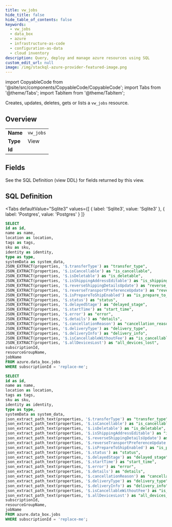 ```yaml
--- 
title: vw_jobs
hide_title: false
hide_table_of_contents: false
keywords:
  - vw_jobs
  - data_box
  - azure
  - infrastructure-as-code
  - configuration-as-data
  - cloud inventory
description: Query, deploy and manage azure resources using SQL
custom_edit_url: null
image: /img/stackql-azure-provider-featured-image.png
---
```


import CopyableCode from '@site/src/components/CopyableCode/CopyableCode';
import Tabs from '@theme/Tabs';
import TabItem from '@theme/TabItem';

Creates, updates, deletes, gets or lists a <code>vw_jobs</code> resource.

## Overview
<table><tbody>
<tr><td><b>Name</b></td><td><code>vw_jobs</code></td></tr>
<tr><td><b>Type</b></td><td>View</td></tr>
<tr><td><b>Id</b></td><td><CopyableCode code="azure.data_box.vw_jobs" /></td></tr>
</tbody></table>

## Fields

See the SQL Definition (view DDL) for fields returned by this view.

## SQL Definition

<Tabs
defaultValue="Sqlite3"
values={[
{ label: 'Sqlite3', value: 'Sqlite3' },
{ label: 'Postgres', value: 'Postgres' }
]}
>
<TabItem value="Sqlite3">

```sql
SELECT
id as id,
name as name,
location as location,
tags as tags,
sku as sku,
identity as identity,
type as type,
systemData as system_data,
JSON_EXTRACT(properties, '$.transferType') as "transfer_type",
JSON_EXTRACT(properties, '$.isCancellable') as "is_cancellable",
JSON_EXTRACT(properties, '$.isDeletable') as "is_deletable",
JSON_EXTRACT(properties, '$.isShippingAddressEditable') as "is_shipping_address_editable",
JSON_EXTRACT(properties, '$.reverseShippingDetailsUpdate') as "reverse_shipping_details_update",
JSON_EXTRACT(properties, '$.reverseTransportPreferenceUpdate') as "reverse_transport_preference_update",
JSON_EXTRACT(properties, '$.isPrepareToShipEnabled') as "is_prepare_to_ship_enabled",
JSON_EXTRACT(properties, '$.status') as "status",
JSON_EXTRACT(properties, '$.delayedStage') as "delayed_stage",
JSON_EXTRACT(properties, '$.startTime') as "start_time",
JSON_EXTRACT(properties, '$.error') as "error",
JSON_EXTRACT(properties, '$.details') as "details",
JSON_EXTRACT(properties, '$.cancellationReason') as "cancellation_reason",
JSON_EXTRACT(properties, '$.deliveryType') as "delivery_type",
JSON_EXTRACT(properties, '$.deliveryInfo') as "delivery_info",
JSON_EXTRACT(properties, '$.isCancellableWithoutFee') as "is_cancellable_without_fee",
JSON_EXTRACT(properties, '$.allDevicesLost') as "all_devices_lost",
subscriptionId,
resourceGroupName,
jobName
FROM azure.data_box.jobs
WHERE subscriptionId = 'replace-me';
```

</TabItem>
<TabItem value="Postgres">

```sql
SELECT
id as id,
name as name,
location as location,
tags as tags,
sku as sku,
identity as identity,
type as type,
systemData as system_data,
json_extract_path_text(properties, '$.transferType') as "transfer_type",
json_extract_path_text(properties, '$.isCancellable') as "is_cancellable",
json_extract_path_text(properties, '$.isDeletable') as "is_deletable",
json_extract_path_text(properties, '$.isShippingAddressEditable') as "is_shipping_address_editable",
json_extract_path_text(properties, '$.reverseShippingDetailsUpdate') as "reverse_shipping_details_update",
json_extract_path_text(properties, '$.reverseTransportPreferenceUpdate') as "reverse_transport_preference_update",
json_extract_path_text(properties, '$.isPrepareToShipEnabled') as "is_prepare_to_ship_enabled",
json_extract_path_text(properties, '$.status') as "status",
json_extract_path_text(properties, '$.delayedStage') as "delayed_stage",
json_extract_path_text(properties, '$.startTime') as "start_time",
json_extract_path_text(properties, '$.error') as "error",
json_extract_path_text(properties, '$.details') as "details",
json_extract_path_text(properties, '$.cancellationReason') as "cancellation_reason",
json_extract_path_text(properties, '$.deliveryType') as "delivery_type",
json_extract_path_text(properties, '$.deliveryInfo') as "delivery_info",
json_extract_path_text(properties, '$.isCancellableWithoutFee') as "is_cancellable_without_fee",
json_extract_path_text(properties, '$.allDevicesLost') as "all_devices_lost",
subscriptionId,
resourceGroupName,
jobName
FROM azure.data_box.jobs
WHERE subscriptionId = 'replace-me';
```

</TabItem>
</Tabs>
